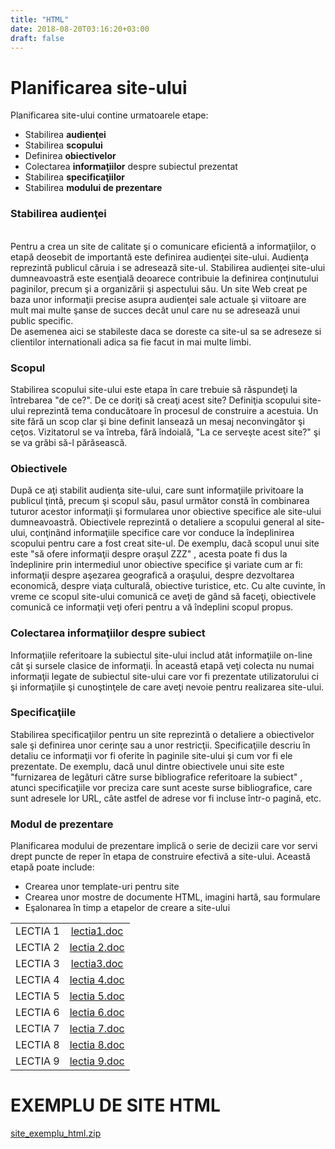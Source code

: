 ```yaml
---
title: "HTML"
date: 2018-08-20T03:16:20+03:00
draft: false
---
```


<html>
  <body>
    <div class="wiki" id="content_view" style="display: block;">
<h1 id="toc0"><a name="Planificarea site-ului"></a>Planificarea site-ului</h1>
 Planificarea site-ului contine urmatoarele etape:<br />
<ul><li>Stabilirea <strong>audienţei</strong></li><li>Stabilirea <strong>scopului</strong></li><li>Definirea <strong>obiectivelor</strong></li><li>Colectarea <strong>informaţiilor</strong> despre subiectul prezentat</li><li>Stabilirea <strong>specificaţiilor</strong></li><li>Stabilirea <strong>modului de prezentare</strong></li></ul><h3 id="toc1"><a name="Planificarea site-ului--Stabilirea audienţei"></a>Stabilirea audienţei</h3>
 <br />
Pentru a crea un site de calitate şi o comunicare eficientă a informaţiilor, o etapă deosebit de importantă este definirea audienţei site-ului. Audienţa reprezintă publicul căruia i se adresează site-ul. Stabilirea audienţei site-ului dumneavoastră este esenţială deoarece contribuie la definirea conţinutului paginilor, precum şi a organizării şi aspectului său. Un site Web creat pe baza unor informaţii precise asupra audienţei sale actuale şi viitoare are mult mai multe şanse de succes decât unul care nu se adresează unui public specific.<br />
De asemenea aici se stabileste daca se doreste ca site-ul sa se adreseze si clientilor internationali adica sa fie facut in mai multe limbi. <br />
<h3 id="toc2"><a name="Planificarea site-ului--Scopul"></a>Scopul</h3>
 Stabilirea scopului site-ului este etapa în care trebuie să răspundeţi la întrebarea &quot;de ce?&quot;. De ce doriţi să creaţi acest site? Definiţia scopului site-ului reprezintă tema conducătoare în procesul de construire a acestuia. Un site fără un scop clar şi bine definit lansează un mesaj neconvingător şi ceţos. Vizitatorul se va întreba, fără îndoială, &quot;La ce serveşte acest site?&quot; şi se va grăbi să-l părăsească.<br />
<h3 id="toc3"><a name="Planificarea site-ului--Obiectivele"></a>Obiectivele</h3>
 După ce aţi stabilit audienţa site-ului, care sunt informaţiile privitoare la publicul ţintă, precum şi scopul său, pasul următor constă în combinarea tuturor acestor informaţii şi formularea unor obiective specifice ale site-ului dumneavoastră. Obiectivele reprezintă o detaliere a scopului general al site-ului, conţinând informaţiile specifice care vor conduce la îndeplinirea scopului pentru care a fost creat site-ul. De exemplu, dacă scopul unui site este &quot;să ofere informaţii despre oraşul ZZZ&quot; , acesta poate fi dus la îndeplinire prin intermediul unor obiective specifice şi variate cum ar fi: informaţii despre aşezarea geografică a oraşului, despre dezvoltarea economică, despre viaţa culturală, obiective turistice, etc. Cu alte cuvinte, în vreme ce scopul site-ului comunică ce aveţi de gând să faceţi, obiectivele comunică ce informaţii veţi oferi pentru a vă îndeplini scopul propus.<br />
<h3 id="toc4"><a name="Planificarea site-ului--Colectarea informaţiilor despre subiect"></a>Colectarea informaţiilor despre subiect</h3>
 Informaţiile referitoare la subiectul site-ului includ atât informaţiile on-line cât şi sursele clasice de informaţii. În această etapă veţi colecta nu numai informaţii legate de subiectul site-ului care vor fi prezentate utilizatorului ci şi informaţiile şi cunoştinţele de care aveţi nevoie pentru realizarea site-ului.<br />
<h3 id="toc5"><a name="Planificarea site-ului--Specificaţiile"></a>Specificaţiile</h3>
 Stabilirea specificaţiilor pentru un site reprezintă o detaliere a obiectivelor sale şi definirea unor cerinţe sau a unor restricţii. Specificaţiile descriu în detaliu ce informaţii vor fi oferite în paginile site-ului şi cum vor fi ele prezentate. De exemplu, dacă unul dintre obiectivele unui site este &quot;furnizarea de legături către surse bibliografice referitoare la subiect&quot; , atunci specificaţiile vor preciza care sunt aceste surse bibliografice, care sunt adresele lor URL, câte astfel de adrese vor fi incluse într-o pagină, etc.<br />
<h3 id="toc6"><a name="Planificarea site-ului--Modul de prezentare"></a>Modul de prezentare</h3>
 Planificarea modului de prezentare implică o serie de decizii care vor servi drept puncte de reper în etapa de construire efectivă a site-ului. Această etapă poate include:<br />
<ul><li>Crearea unor template-uri pentru site</li><li>Crearea unor mostre de documente HTML, imagini hartă, sau formulare</li><li>Eşalonarea în timp a etapelor de creare a site-ului</li></ul>

<table class="wiki_table">
    <tr>
        <td style="text-align: center;">LECTIA 1<br />
</td>
        <td style="text-align: center;"><a href="/files/lectia1.doc">lectia1.doc</a><br />
</td>
    </tr>
    <tr>
        <td style="text-align: center;">LECTIA 2<br />
</td>
        <td style="text-align: center;"><a href="/files/lectia%202.doc">lectia 2.doc</a><br />
</td>
    </tr>
    <tr>
        <td style="text-align: center;">LECTIA 3<br />
</td>
        <td style="text-align: center;"><a href="/files/lectia3.doc">lectia3.doc</a><br />
</td>
    </tr>
    <tr>
        <td style="text-align: center;">LECTIA 4<br />
</td>
        <td style="text-align: center;"><a href="/files/lectia%204.doc">lectia 4.doc</a><br />
</td>
    </tr>
    <tr>
        <td style="text-align: center;">LECTIA 5<br />
</td>
        <td style="text-align: center;"><a href="/files/lectia%205.doc">lectia 5.doc</a><br />
</td>
    </tr>
    <tr>
        <td style="text-align: center;">LECTIA 6<br />
</td>
        <td style="text-align: center;"><a href="/files/lectia%206.doc">lectia 6.doc</a><br />
</td>
    </tr>
    <tr>
        <td style="text-align: center;">LECTIA 7<br />
</td>
        <td style="text-align: center;"><a href="/files/lectia%207.doc">lectia 7.doc</a><br />
</td>
    </tr>
    <tr>
        <td style="text-align: center;">LECTIA 8<br />
</td>
        <td style="text-align: center;"><a href="/files/lectia%208.doc">lectia 8.doc</a><br />
</td>
    </tr>
    <tr>
        <td style="text-align: center;">LECTIA 9<br />
</td>
        <td style="text-align: center;"><a href="/files/lectia%209.doc">lectia 9.doc</a><br />
</td>
    </tr>
</table>

<h1 id="toc7"><a name="EXEMPLU DE SITE HTML"></a>EXEMPLU DE SITE HTML</h1>
 <a href="/files/site_exemplu_html.zip">site_exemplu_html.zip</a>
    </div>
  </body>
</html>